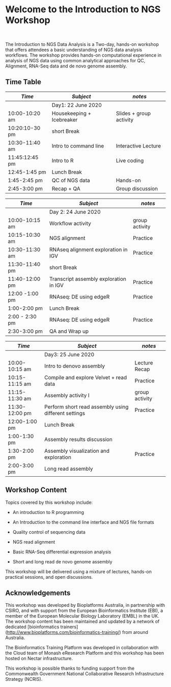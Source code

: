 # Welcome to the Introduction to NGS Workshop
<br>

The Introduction to NGS Data Analysis is a Two-day, hands-on workshop that offers attendees a basic understanding of NGS data analysis workflows. 
The workshop provides hands-on computational experience in analysis of NGS data using common analytical approaches for QC, Alignment, RNA-Seq data and de novo genome assembly.

## Time Table

|*Time* |*Subject* |*notes*|
|-----|--------|-----|
||Day1: 22 June 2020 |
|10:00-10:20 am|Housekeeping + Icebreaker|Slides + group activity|
|10:20:10-30 pm| short Break|
|10:30-11:40 am|Intro to command line|Interactive Lecture|
|11:45:12:45 pm|Intro to R|Live coding|
|12:45-1:45 pm|Lunch Break|
|1:45-2:45 pm|QC of NGS data|Hands-on|
|2:45-3:00 pm|Recap + QA|Group discussion|


|*Time* |*Subject* |*notes*|
|------|-----|----|
||Day 2: 24 June 2020|
|10:00-10:15 am|Workflow activity|group activity |
|10:15-10:30 am|NGS alignment |Practice|
|10:30-11:30 am|RNAseq alignment exploration in IGV|Practice
|11:30-11:40 pm| short Break|
|11:40-12:00 pm|Transcript assembly exploration in IGV|Practice|
|12:00 -1:00 pm|RNAseq: DE using edgeR|Practice|
|1:00-2:00 pm| Lunch Break|
|2:00 - 2:30 pm|RNAseq: DE using edgeR|Practice|
|2:30-3:00 pm|QA and Wrap up| |


|*Time* |*Subject* |*notes*|
|------|-----|----|
||Day3: 25 June 2020|
|10:00-10:15 am|Intro to denovo assembly|Lecture Recap |
|10:15-11:15 am|Compile and explore Velvet + read data|Practice
|11:15-11:30 am|Assembly activity I|group activity|
|11:30-12:00 pm|Perform short read assembly using different settings|Practice|
|12:00-1:00 pm| Lunch Break|
|1:00-1:30 pm|Assembly results discussion|
|1:30-2:00 pm|Assembly visualization and exploration|Practice|
|2:00-3:00 pm| Long read assembly|




## Workshop Content
Topics covered by this workshop include:

* An introduction to R programming

* An Introduction to the command line interface and NGS file formats

* Quality control of sequencing data

* NGS read  alignment

* Basic RNA-Seq differential expression analysis 

* Short and long read de novo genome assembly 


This workshop will be delivered using a mixture of lectures, hands-on practical sessions, and open discussions.

## Acknowledgements
This workshop was developed by Bioplatforms Australia, in partnership with CSIRO, and with support from the European Bioinformatics Institute (EBI), a member of the European Molecular Biology Laboratory (EMBL) in the UK. The workshop content has been maintained and updated by a network of dedicated [bioinformatics trainers] (http://www.bioplatforms.com/bioinformatics-training/) from around Australia.<br>

The Bioinformatics Training Platform was developed in collaboration with the Cloud team of Monash eResearch Platform and this workshop has been hosted on Nectar infrastructure.<br>

This workshop is possible thanks to funding support from the Commonwealth Government National Collaborative Research Infrastructure Strategy (NCRIS).<br>
